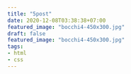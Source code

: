 ```yaml
---
title: "5post"
date: 2020-12-08T03:38:38+07:00
featured_image: "bocchi4-450x300.jpg"
draft: false
featured_image: "bocchi4-450x300.jpg"
tags: 
- html
- css
---
```


